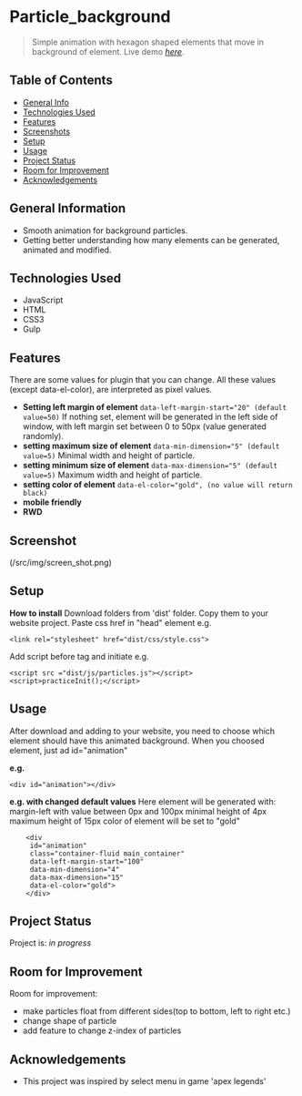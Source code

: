 # Particle_background
>Simple animation with hexagon shaped elements that move in background of element.
> Live demo [_here_](https://htmlpreview.github.io/?https://github.com/WojcioTrue/particle_background/blob/457ecf75108137aa90e335ad350091938274fd84/index.html).

## Table of Contents
* [General Info](#general-information)
* [Technologies Used](#technologies-used)
* [Features](#features)
* [Screenshots](#screenshots)
* [Setup](#setup)
* [Usage](#usage)
* [Project Status](#project-status)
* [Room for Improvement](#room-for-improvement)
* [Acknowledgements](#acknowledgements)


## General Information
- Smooth animation for background particles.
- Getting better understanding how many elements can be generated, animated and modified.



## Technologies Used
- JavaScript
- HTML
- CSS3
- Gulp


## Features
There are some values for plugin that you can change. All these values (except data-el-color), are interpreted as pixel values.
- **Setting left margin of element**
`data-left-margin-start="20" (default value=50)`
If nothing set, element will be generated in the left side of window, with left margin set between 0 to 50px (value generated randomly).
- **setting maximum size of element**
`data-min-dimension="5" (default value=5)`
Minimal width and height of particle.
- **setting minimum size of element**
`data-max-dimension="5" (default value=5)`
Maximum width and height of particle.
- **setting color of element**
`data-el-color="gold", (no value will return black)`
- **mobile friendly**
- **RWD**



## Screenshot
(/src/img/screen_shot.png)

## Setup
**How to install**
Download folders from 'dist' folder.
Copy them to your website project.
Paste css href in "head" element e.g.

    <link rel="stylesheet" href="dist/css/style.css">
Add script before </body> tag and initiate e.g.

    <script src ="dist/js/particles.js"></script>
    <script>practiceInit();</script>

## Usage
After download and adding to your website, you need to choose which element should have this animated background.
When you choosed element, just ad id="animation"

**e.g.**

	<div id="animation"></div>
**e.g. with changed default values**
Here element will be generated with:
margin-left with value between 0px and 100px
minimal height of 4px
maximum height of 15px
color of element will be set to "gold"


        <div 
         id="animation" 
         class="container-fluid main_container"
         data-left-margin-start="100" 
         data-min-dimension="4"       
         data-max-dimension="15" 
         data-el-color="gold">
        </div>
## Project Status
Project is: _in progress_


## Room for Improvement

Room for improvement:
- make particles float from different sides(top to bottom, left to right etc.)
- change shape of particle
- add feature to change z-index of particles


## Acknowledgements

- This project was inspired by select menu in game 'apex legends'




